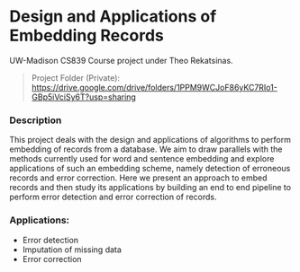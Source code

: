 # Design and Applications of Embedding Records
UW-Madison CS839 Course project under Theo Rekatsinas. 
> Project Folder (Private): https://drive.google.com/drive/folders/1PPM9WCJoF86yKC7RIo1-GBp5iVciSy6T?usp=sharing

### Description
This project deals with the design and applications of algorithms to perform embedding of records from a database. We aim to draw parallels with the methods currently used for word and sentence embedding and explore applications of such an embedding scheme, namely detection of erroneous records and error correction. Here we present an approach to embed records and then study its applications by building an end to end pipeline to perform error detection and error correction of records.

### Applications:
* Error detection
* Imputation of missing data 
* Error correction
